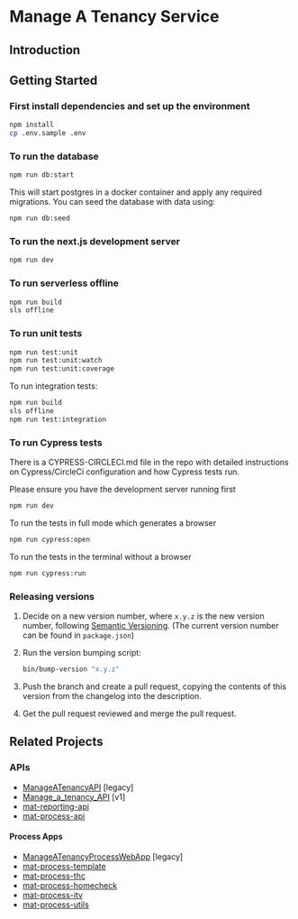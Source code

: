 # Manage A Tenancy Service

## Introduction

## Getting Started

### First install dependencies and set up the environment

```bash
npm install
cp .env.sample .env
```

### To run the database

```bash
npm run db:start
```

This will start postgres in a docker container and apply any required migrations. You can seed the database with data using:

```bash
npm run db:seed
```

### To run the next.js development server

```bash
npm run dev
```

### To run serverless offline

```bash
npm run build
sls offline
```

### To run unit tests

```bash
npm run test:unit
npm run test:unit:watch
npm run test:unit:coverage
```

To run integration tests:

```bash
npm run build
sls offline
npm run test:integration
```

### To run Cypress tests

There is a CYPRESS-CIRCLECI.md file in the repo with detailed instructions on Cypress/CircleCi configuration and how Cypress tests run.

Please ensure you have the development server running first

```bash
npm run dev
```

To run the tests in full mode which generates a browser

```bash
npm run cypress:open
```

To run the tests in the terminal without a browser

```bash
npm run cypress:run
```

### Releasing versions

1. Decide on a new version number, where `x.y.z` is the new version
   number, following [Semantic Versioning](https://semver.org/spec/v2.0.0.html). (The current version number can be found in `package.json`)

2. Run the version bumping script:

   ```sh
   bin/bump-version "x.y.z"
   ```

3. Push the branch and create a pull request, copying the contents of this
   version from the changelog into the description.

4. Get the pull request reviewed and merge the pull request.

## Related Projects

### APIs

- [ManageATenancyAPI](https://github.com/LBHackney-IT/ManageATenancyAPI) [legacy]
- [Manage_a_tenancy_API](https://github.com/LBHackney-IT/Manage_a_tenancy_API) [v1]
- [mat-reporting-api](https://github.com/LBHackney-IT/mat-reporting-api)
- [mat-process-api](https://github.com/LBHackney-IT/mat-process-api)

#### Process Apps

- [ManageATenancyProcessWebApp](https://github.com/LBHackney-IT/ManageATenancyProcessWebApp) [legacy]
- [mat-process-template](https://github.com/LBHackney-IT/mat-process-template)
- [mat-process-thc](https://github.com/LBHackney-IT/mat-process-thc)
- [mat-process-homecheck](https://github.com/LBHackney-IT/mat-process-homecheck)
- [mat-process-itv](https://github.com/LBHackney-IT/mat-process-itv)
- [mat-process-utils](https://github.com/LBHackney-IT/mat-process-utils)

